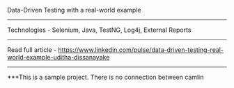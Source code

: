 Data-Driven Testing with a real-world example<br/><hr>
Technologies - Selenium, Java, TestNG, Log4j, External Reports <br/><hr>
Read full article - https://www.linkedin.com/pulse/data-driven-testing-real-world-example-uditha-dissanayake<br/><hr>
***This is a sample project. There is no connection between camlin

